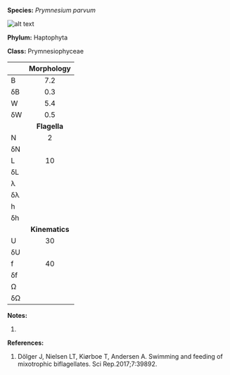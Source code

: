 **Species:** *Prymnesium parvum*

![alt text](https://github.com/marcos-fvr/BOSO-micro/blob/main/9-Figures/Prymnesium_parvum.png)

**Phylum:** Haptophyta

**Class:** Prymnesiophyceae

|    | **Morphology** |
|:-- | :------------: |
| B  | 7.2 |
| δB | 0.3 |
| W  | 5.4 |
| δW | 0.5 |
|    | **Flagella** |
| N  | 2 |
| δN |  |
| L  | 10 |
| δL |  |
| λ  |  |
| δλ |  |
| h  |  |
| δh |  |
|    | **Kinematics** |
| U  | 30 |
| δU |  |
| f  | 40 |
| δf |  |
| Ω  |  |
| δΩ |  |

**Notes:**

1.

**References:**

1. Dölger J, Nielsen LT, Kiørboe T, Andersen A.  Swimming and feeding of mixotrophic biflagellates.  Sci Rep.2017;7:39892.
